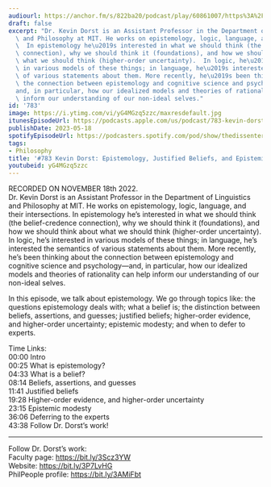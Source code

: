 ```yaml
---
audiourl: https://anchor.fm/s/822ba20/podcast/play/60861007/https%3A%2F%2Fd3ctxlq1ktw2nl.cloudfront.net%2Fstaging%2F2022-10-18%2F4072a3d1-28b2-8126-6368-bbd8a6d34c8f.m4a
draft: false
excerpt: "Dr. Kevin Dorst is an Assistant Professor in the Department of Linguistics\
  \ and Philosophy at MIT. He works on epistemology, logic, language, and their intersections.\
  \  In epistemology he\u2019s interested in what we should think (the belief-credence\
  \ connection), why we should think it (foundations), and how we should think about\
  \ what we should think (higher-order uncertainty).  In logic, he\u2019s interested\
  \ in various models of these things; in language, he\u2019s interested the semantics\
  \ of various statements about them. More recently, he\u2019s been thinking about\
  \ the connection between epistemology and cognitive science and psychology\u2014\
  and, in particular, how our idealized models and theories of rationality can help\
  \ inform our understanding of our non-ideal selves."
id: '783'
image: https://i.ytimg.com/vi/yG4MGzq5zzc/maxresdefault.jpg
itunesEpisodeUrl: https://podcasts.apple.com/us/podcast/783-kevin-dorst-epistemology-justified-beliefs-and/id1451347236?i=1000613571897&uo=4
publishDate: 2023-05-18
spotifyEpisodeUrl: https://podcasters.spotify.com/pod/show/thedissenter/episodes/783-Kevin-Dorst-Epistemology--Justified-Beliefs--and-Epistemic-Modesty-e1qvr4f
tags:
- Philosophy
title: '#783 Kevin Dorst: Epistemology, Justified Beliefs, and Epistemic Modesty'
youtubeid: yG4MGzq5zzc
---
```

<div class="timelinks">

RECORDED ON NOVEMBER 18th 2022.  
Dr. Kevin Dorst is an Assistant Professor in the Department of Linguistics and Philosophy at MIT. He works on epistemology, logic, language, and their intersections.  In epistemology he’s interested in what we should think (the belief-credence connection), why we should think it (foundations), and how we should think about what we should think (higher-order uncertainty).  In logic, he’s interested in various models of these things; in language, he’s interested the semantics of various statements about them. More recently, he’s been thinking about the connection between epistemology and cognitive science and psychology—and, in particular, how our idealized models and theories of rationality can help inform our understanding of our non-ideal selves.

In this episode, we talk about epistemology. We go through topics like: the questions epistemology deals with; what a belief is; the distinction between beliefs, assertions, and guesses; justified beliefs; higher-order evidence, and higher-order uncertainty; epistemic modesty; and when to defer to experts.

Time Links:  
<time>00:00</time> Intro  
<time>00:25</time> What is epistemology?  
<time>04:33</time> What is a belief?  
<time>08:14</time> Beliefs, assertions, and guesses  
<time>11:41</time> Justified beliefs  
<time>19:28</time> Higher-order evidence, and higher-order uncertainty  
<time>23:15</time> Epistemic modesty  
<time>36:06</time> Deferring to the experts  
<time>43:38</time> Follow Dr. Dorst’s work!

---

Follow Dr. Dorst’s work:  
Faculty page: https://bit.ly/3Scz3YW  
Website: https://bit.ly/3P7LvHG  
PhilPeople profile: https://bit.ly/3AMiFbt
</div>

